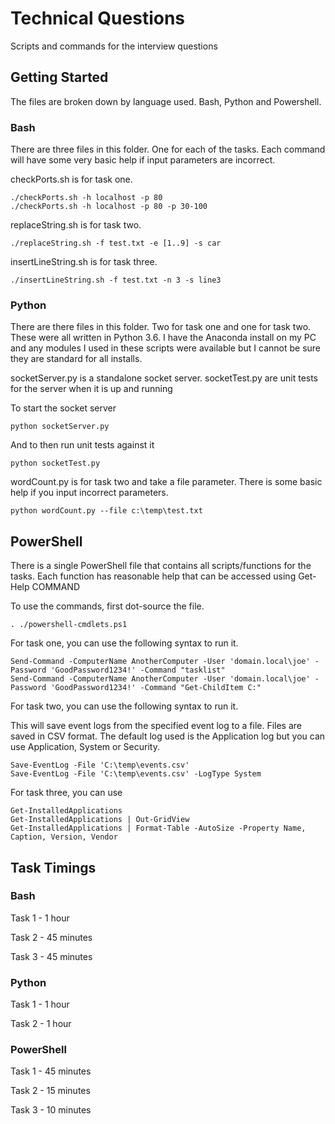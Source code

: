 # Technical Questions

Scripts and commands for the interview questions

## Getting Started

The files are broken down by language used. Bash, Python and Powershell.

### Bash

There are three files in this folder. One for each of the tasks.
Each command will have some very basic help if input parameters are incorrect.

checkPorts.sh is for task one.

```
./checkPorts.sh -h localhost -p 80
./checkPorts.sh -h localhost -p 80 -p 30-100
```

replaceString.sh is for task two.

```
./replaceString.sh -f test.txt -e [1..9] -s car
```

insertLineString.sh is for task three.

```
./insertLineString.sh -f test.txt -n 3 -s line3
```

### Python

There are there files in this folder. Two for task one and one for task two.
These were all written in Python 3.6. I have the Anaconda install on my PC and any
modules I used in these scripts were available but I cannot be sure they are standard
for all installs.

socketServer.py is a standalone socket server.
socketTest.py are unit tests for the server when it is up and running

To start the socket server

```
python socketServer.py

```

And to then run unit tests against it

```
python socketTest.py
```


wordCount.py is for task two and take a file parameter. There is some basic help if you input incorrect parameters.

```
python wordCount.py --file c:\temp\test.txt
```



## PowerShell

There is a single PowerShell file that contains all scripts/functions for the tasks.
Each function has reasonable help that can be accessed using Get-Help COMMAND

To use the commands, first dot-source the file.

```
. ./powershell-cmdlets.ps1
```

For task one, you can use the following syntax to run it.

```
Send-Command -ComputerName AnotherComputer -User 'domain.local\joe' -Password 'GoodPassword1234!' -Command "tasklist"
Send-Command -ComputerName AnotherComputer -User 'domain.local\joe' -Password 'GoodPassword1234!' -Command "Get-ChildItem C:"
```

For task two, you can use the following syntax to run it.

This will save event logs from the specified event log to a file.
Files are saved in CSV format.
The default log used is the Application log but you can use Application, System or Security.

```
Save-EventLog -File 'C:\temp\events.csv'
Save-EventLog -File 'C:\temp\events.csv' -LogType System
```


For task three, you can use

```
Get-InstalledApplications
Get-InstalledApplications | Out-GridView
Get-InstalledApplications | Format-Table -AutoSize -Property Name, Caption, Version, Vendor
```


## Task Timings


### Bash

Task 1 - 1 hour

Task 2 - 45 minutes

Task 3 - 45 minutes

### Python

Task 1 - 1 hour

Task 2 - 1 hour

### PowerShell

Task 1 - 45 minutes

Task 2 - 15 minutes

Task 3 - 10 minutes





